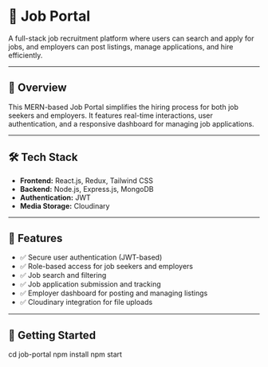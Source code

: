 # 💼 Job Portal

A full-stack job recruitment platform where users can search and apply for jobs, and employers can post listings, manage applications, and hire efficiently.

---

## 🚀 Overview

This MERN-based Job Portal simplifies the hiring process for both job seekers and employers. It features real-time interactions, user authentication, and a responsive dashboard for managing job applications.

---

## 🛠️ Tech Stack

- **Frontend:** React.js, Redux, Tailwind CSS
- **Backend:** Node.js, Express.js, MongoDB
- **Authentication:** JWT
- **Media Storage:** Cloudinary

---

## 🚀 Features

- ✅ Secure user authentication (JWT-based)
- ✅ Role-based access for job seekers and employers
- ✅ Job search and filtering
- ✅ Job application submission and tracking
- ✅ Employer dashboard for posting and managing listings
- ✅ Cloudinary integration for file uploads

---

## 🔧 Getting Started

cd job-portal
npm install
npm start
